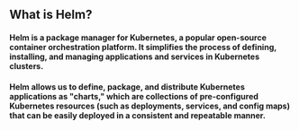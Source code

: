 ## What is Helm?

#### Helm is a package manager for Kubernetes, a popular open-source container orchestration platform. It simplifies the process of defining, installing, and managing applications and services in Kubernetes clusters.

#### Helm allows us to define, package, and distribute Kubernetes applications as "charts," which are collections of pre-configured Kubernetes resources (such as deployments, services, and config maps) that can be easily deployed in a consistent and repeatable manner.
